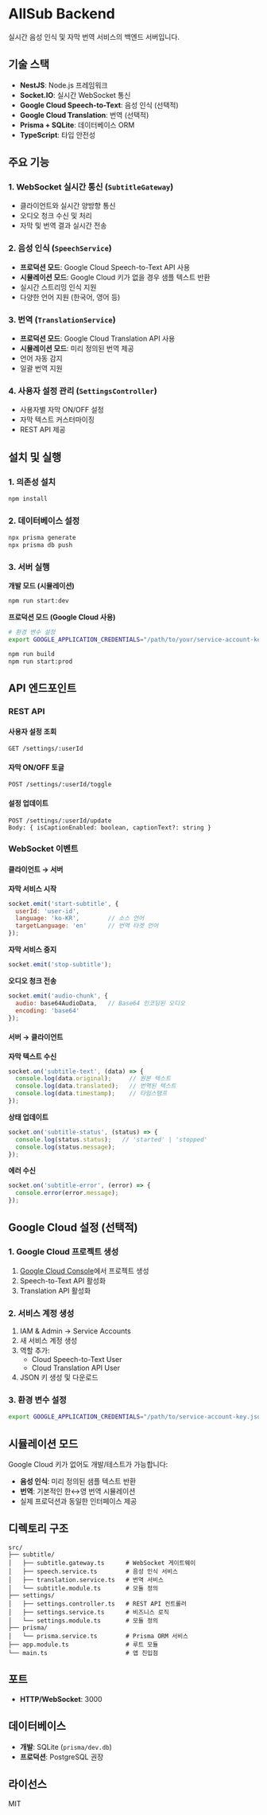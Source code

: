 # AllSub Backend

실시간 음성 인식 및 자막 번역 서비스의 백엔드 서버입니다.

## 기술 스택

- **NestJS**: Node.js 프레임워크
- **Socket.IO**: 실시간 WebSocket 통신
- **Google Cloud Speech-to-Text**: 음성 인식 (선택적)
- **Google Cloud Translation**: 번역 (선택적)
- **Prisma + SQLite**: 데이터베이스 ORM
- **TypeScript**: 타입 안전성

## 주요 기능

### 1. WebSocket 실시간 통신 (`SubtitleGateway`)
- 클라이언트와 실시간 양방향 통신
- 오디오 청크 수신 및 처리
- 자막 및 번역 결과 실시간 전송

### 2. 음성 인식 (`SpeechService`)
- **프로덕션 모드**: Google Cloud Speech-to-Text API 사용
- **시뮬레이션 모드**: Google Cloud 키가 없을 경우 샘플 텍스트 반환
- 실시간 스트리밍 인식 지원
- 다양한 언어 지원 (한국어, 영어 등)

### 3. 번역 (`TranslationService`)
- **프로덕션 모드**: Google Cloud Translation API 사용
- **시뮬레이션 모드**: 미리 정의된 번역 제공
- 언어 자동 감지
- 일괄 번역 지원

### 4. 사용자 설정 관리 (`SettingsController`)
- 사용자별 자막 ON/OFF 설정
- 자막 텍스트 커스터마이징
- REST API 제공

## 설치 및 실행

### 1. 의존성 설치
```bash
npm install
```

### 2. 데이터베이스 설정
```bash
npx prisma generate
npx prisma db push
```

### 3. 서버 실행

**개발 모드 (시뮬레이션)**
```bash
npm run start:dev
```

**프로덕션 모드 (Google Cloud 사용)**
```bash
# 환경 변수 설정
export GOOGLE_APPLICATION_CREDENTIALS="/path/to/your/service-account-key.json"

npm run build
npm run start:prod
```

## API 엔드포인트

### REST API

#### 사용자 설정 조회
```
GET /settings/:userId
```

#### 자막 ON/OFF 토글
```
POST /settings/:userId/toggle
```

#### 설정 업데이트
```
POST /settings/:userId/update
Body: { isCaptionEnabled: boolean, captionText?: string }
```

### WebSocket 이벤트

#### 클라이언트 → 서버

**자막 서비스 시작**
```javascript
socket.emit('start-subtitle', {
  userId: 'user-id',
  language: 'ko-KR',        // 소스 언어
  targetLanguage: 'en'      // 번역 타겟 언어
});
```

**자막 서비스 중지**
```javascript
socket.emit('stop-subtitle');
```

**오디오 청크 전송**
```javascript
socket.emit('audio-chunk', {
  audio: base64AudioData,   // Base64 인코딩된 오디오
  encoding: 'base64'
});
```

#### 서버 → 클라이언트

**자막 텍스트 수신**
```javascript
socket.on('subtitle-text', (data) => {
  console.log(data.original);     // 원본 텍스트
  console.log(data.translated);   // 번역된 텍스트
  console.log(data.timestamp);    // 타임스탬프
});
```

**상태 업데이트**
```javascript
socket.on('subtitle-status', (status) => {
  console.log(status.status);   // 'started' | 'stopped'
  console.log(status.message);
});
```

**에러 수신**
```javascript
socket.on('subtitle-error', (error) => {
  console.error(error.message);
});
```

## Google Cloud 설정 (선택적)

### 1. Google Cloud 프로젝트 생성
1. [Google Cloud Console](https://console.cloud.google.com/)에서 프로젝트 생성
2. Speech-to-Text API 활성화
3. Translation API 활성화

### 2. 서비스 계정 생성
1. IAM & Admin → Service Accounts
2. 새 서비스 계정 생성
3. 역할 추가:
   - Cloud Speech-to-Text User
   - Cloud Translation API User
4. JSON 키 생성 및 다운로드

### 3. 환경 변수 설정
```bash
export GOOGLE_APPLICATION_CREDENTIALS="/path/to/service-account-key.json"
```

## 시뮬레이션 모드

Google Cloud 키가 없어도 개발/테스트가 가능합니다:

- **음성 인식**: 미리 정의된 샘플 텍스트 반환
- **번역**: 기본적인 한↔영 번역 시뮬레이션
- 실제 프로덕션과 동일한 인터페이스 제공

## 디렉토리 구조

```
src/
├── subtitle/
│   ├── subtitle.gateway.ts      # WebSocket 게이트웨이
│   ├── speech.service.ts        # 음성 인식 서비스
│   ├── translation.service.ts   # 번역 서비스
│   └── subtitle.module.ts       # 모듈 정의
├── settings/
│   ├── settings.controller.ts   # REST API 컨트롤러
│   ├── settings.service.ts      # 비즈니스 로직
│   └── settings.module.ts       # 모듈 정의
├── prisma/
│   └── prisma.service.ts        # Prisma ORM 서비스
├── app.module.ts                # 루트 모듈
└── main.ts                      # 앱 진입점
```

## 포트

- **HTTP/WebSocket**: 3000

## 데이터베이스

- **개발**: SQLite (`prisma/dev.db`)
- **프로덕션**: PostgreSQL 권장

## 라이선스

MIT
